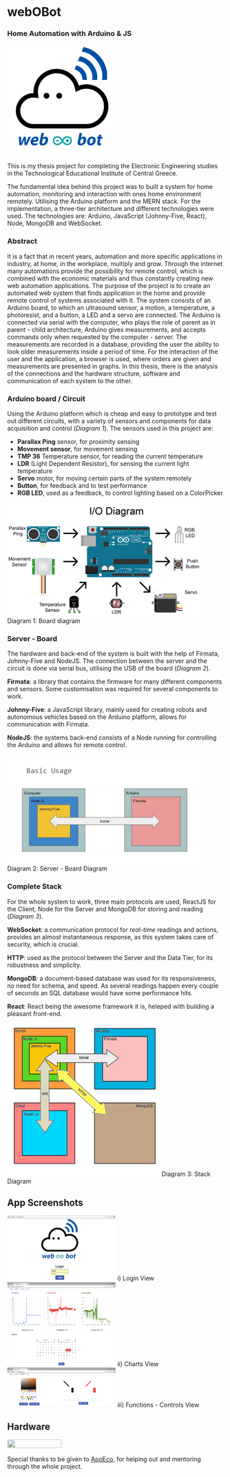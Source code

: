 # webOBot
### Home Automation with Arduino & JS

<img src="johnyfive-react-mongo/logo.png" width="256" height="256">

This is my thesis project for completing the Electronic Engineering studies in the Technological Educational Institute of Central Greece.

The fundamental idea behind this project was to built a system for home automation, monitoring and interaction with ones home environment remotely. Utilising the Arduino platform and the MERN stack.
For the implementation, a three-tier architecture and different technologies were used. The technologies are: Arduino, JavaScript (Johnny-Five, React), Node, MongoDB and WebSocket. 

### Abstract
It is a fact that in recent years, automation and more specific applications in industry, at home, in the workplace, multiply and grow. Through the internet many automations provide the possibility for remote control, which is combined with the economic materials and thus constantly creating new web automation applications.
The purpose of the project is to create an automated web system that finds application in the home and provide remote control of systems associated with it.
The system consists of an Arduino board, to which an ultrasound sensor, a motion, a temperature, a photoresist, and a button, a LED and a servo are connected.
The Arduino is connected via serial with the computer, who plays the role of parent as in parent - child architecture, Arduino gives measurements, and accepts commands only when requested by the computer - server.
The measurements are recorded in a database, providing the user the ability to look older measurements inside a period of time.
For the interaction of the user and the application, a browser is used, where orders are given and measurements are presented in graphs.
In this thesis, there is the analysis of the connections and the hardware structure, software and communication of each system to the other.


### Arduino board / Circuit 
Using the Arduino platform which is cheap and easy to prototype and test out different circuits, with a variety of sensors and components for data acquisition and control (*Diagram 1*). 
The sensors used in this project are:  
- **Parallax Ping** sensor, for proximity sensing
- **Movement sensor**, for movement sensing
- **TMP 36** Temperature sensor, for reading the current temperature
- **LDR** (Light Dependent Resistor), for sensing the current light temperature
- **Servo** motor, for moving certain parts of the system remotely
- **Button**, for feedback and to test performance
- **RGB LED**, used as a feedback, to control lighting based on a ColorPicker

<img src="images/IODiagram.png" width="450" height="263">
Diagram 1: Board diagram

### Server - Board
The hardware and back-end of the system is built with the help of Firmata, Johnny-Five and NodeJS. The connection between the server and the circuit is done via serial bus, utilising the USB of the board (*Diagram 2*).

**Firmata**: a library that contains the firmware for many different components and sensors. Some customisation was required for several components to work.

**Johnny-Five**: a JavaScript library, mainly used for creating robots and autonomous vehicles based on the Arduino platform, allows for communication with Firmata.

**NodeJS**: the systems back-end consists of a Node running for controlling the Arduino and allows for remote control.

<img src="images/StackJohnyFirmata.png" width="450" height="253">
Diagram 2: Server - Board Diagram

### Complete Stack
For the whole system to work, three main protocols are used, ReactJS for the Client, Node for the Server and MongoDB for storing and reading (*Diagram 3*).

**WebSocket**: a communication protocol for *real-time* readings and actions, provides an almost instantaneous response, as this system takes care of security, which is crucial.

**HTTP**: used as the protocol between the Server and the Data Tier, for its robustness and simplicity.

**MongoDB**: a document-based database was used for its responsiveness, no need for schema, and speed. As several readings happen every couple of seconds an SQL database would have some performance hits.

**React**: React being the awesome framework it is, heleped with building a pleasant front-end.

<img src="images/StackComplete.png" width="355" height="355">
Diagram 3: Stack Diagram

## App Screenshots

<img src="images/WOBLogin.png" width=50% height=50%>
i) Login View


<img src="images/WOBCharts.png" width=50% height=50%>
ii) Charts View


<img src="images/WOBControls.png" width=50% height=50%>
iii) Functions - Controls View


## Hardware

<img src="images/WOBPCB.png" width=50% height=50%>


Special thanks to be given to [ApoEco](https://github.com/apoeco "ApoEco GitHub"), for helping out and mentoring through the whole project.
